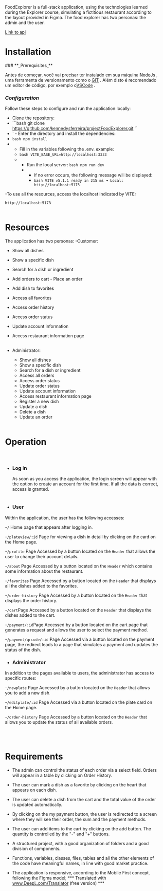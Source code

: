 

FoodExplorer is a full-stack application, using the technologies learned during the Explorer course, simulating a fictitious restaurant according to the layout provided in Figma. The food explorer has two personas: the admin and the user.

<a href="https://github.com/kennedysferreira/apiFoodExplorer">Link to api</a> 
<h1>Installation</h1>
### **_Prerequisites_**

Antes de começar, você vai precisar ter instalado em sua máquina <a target="_blank">[NodeJs](https://nodejs.org/en) </a>, uma ferramenta de versionamento como o <a target="_blank">[GIT](https://git-scm.com/) </a>. Além disto é recomendado um editor de código, por exemplo o<a target="_blank">[VSCode](https://code.visualstudio.com/) </a>.
### **_Configuration_**

Follow these steps to configure and run the application locally: 
- Clone the repository:
- ```bash git clone https://github.com/kennedysferreira/projectFoodExplorer.git ``
- ` - Enter the directory and install the dependencies:
- ```bash npm install ```
- - Fill in the variables following the .env. example:
  - ```bash VITE_BASE_URL=http://localhost:3333 ```
  - - Run the local server: ```bash npm run dev ```
    - - If no error occurs, the following message will be displayed:
      - ```bash VITE v5.1.1 ready in 215 ms ➜ Local: http://localhost:5173 ```



-To use all the resources, access the localhost indicated by VITE:

  `http://localhost:5173`
  <br/>
  <br/>

<h1 >Resources</h1>

The application has two personas:
-Customer:

  - Show all dishes
  - Show a specific dish
  - Search for a dish or ingredient
  - Add orders to cart - Place an order
  - Add dish to favorites
  - Access all favorites
  - Access order history
  - Access order status
  - Update account information
  - Access restaurant information page
    <br/>
    <br/>

- Administrator:

  - Show all dishes
  - Show a specific dish
  - Search for a dish or ingredient
  - Access all orders
  - Access order status
  - Update order status
  - Update account information
  - Access restaurant information page
  - Register a new dish
  - Update a dish
  - Delete a dish
  - Update an order
    <br/>
    <br/>

<h1 >Operation</h1>

<br/>

- ### **Log in**

  As soon as you access the application, the login screen will appear with the option to create an account for the first time. If all the data is correct, access is granted.
  <br/>
  <br/>

- ### **User**

 Within the application, the user has the following accesses:

  -`/` Home page that appears after logging in.

  -`/plateview/:id` Page for viewing a dish in detail by clicking on the card on the Home page.

  -`/profile` Page Accessed by a button located on the `Header` that allows the user to change their account details.

  -`/about` Page Accessed by a button located on the `Header` which contains some information about the restaurant.

  -`/favorites` Page Accessed by a button located on the `Header` that displays all the dishes added to the favorites.

  -`/order-history` Page Accessed by a button located on the `Header` that displays the order history.

  -`/cart`Page Accessed by a button located on the `Header` that displays the dishes added to the cart.

  -`/payment/:id`Page Accessed by a button located on the cart page that generates a request and allows the user to select the payment method.

  -`/payment/qrcode/:id` Page Accessed via a button located on the payment page, the redirect leads to a page that simulates a payment and updates the status of the dish.
  <br/>

- ### **Administrator**

 In addition to the pages available to users, the administrator has access to specific routes:

  -`/newplate` Page Accessed by a button located on the `Header` that allows you to add a new dish.

  -`/editplate/:id` Page Accessed via a button located on the plate card on the Home page.

  -`/order-history` Page Accessed by a button located on the `Header` that allows you to update the status of all available orders.

  <br/>
  <br/>

<h1 >Requirements</h1>

- The admin can control the status of each order via a select field. Orders will appear in a table by clicking on Order History.
- The user can mark a dish as a favorite by clicking on the heart that appears on each dish.
- The user can delete a dish from the cart and the total value of the order is updated automatically.
- By clicking on the my payment button, the user is redirected to a screen where they will see their order, the sum and the payment methods.
- The user can add items to the cart by clicking on the add button. The quantity is controlled by the "-" and "+" buttons.
- A structured project, with a good organization of folders and a good division of components.
- Functions, variables, classes, files, tables and all the other elements of the code have meaningful names, in line with good market practice.
- The application is responsive, according to the Mobile First concept, following the Figma model;
*** Translated with www.DeepL.com/Translator (free version) ***


  <br/>
  <br/>


